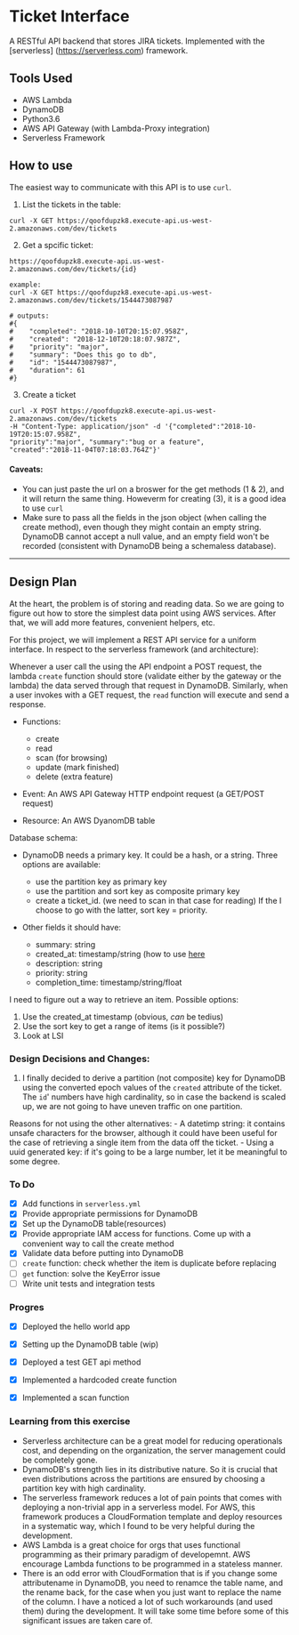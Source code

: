 # Ticket Interface
A RESTful API backend that stores JIRA tickets. Implemented with the 
[serverless] (https://serverless.com) framework. 

## Tools Used
- AWS Lambda 
- DynamoDB 
- Python3.6
- AWS API Gateway (with Lambda-Proxy integration)
- Serverless Framework

## How to use
The easiest way to communicate with this API is to use `curl`.
1. List the tickets in the table:
```
curl -X GET https://qoofdupzk8.execute-api.us-west-2.amazonaws.com/dev/tickets
```
2. Get a spcific ticket:
```
https://qoofdupzk8.execute-api.us-west-2.amazonaws.com/dev/tickets/{id}

example:
curl -X GET https://qoofdupzk8.execute-api.us-west-2.amazonaws.com/dev/tickets/1544473087987

# outputs:
#{
#    "completed": "2018-10-10T20:15:07.958Z", 
#    "created": "2018-12-10T20:18:07.987Z",
#    "priority": "major", 
#    "summary": "Does this go to db", 
#    "id": "1544473087987",
#    "duration": 61
#}
```

3. Create a ticket 
```
curl -X POST https://qoofdupzk8.execute-api.us-west-2.amazonaws.com/dev/tickets
-H "Content-Type: application/json" -d '{"completed":"2018-10-19T20:15:07.958Z",
"priority":"major", "summary":"bug or a feature",
"created":"2018-11-04T07:18:03.764Z"}' 

```

#### Caveats: 
* You can just paste the url on a broswer for the get methods (1 & 2), and it
will return the same thing. Howeverm for creating (3), it is a good idea to use
`curl`
* Make sure to pass all the fields in the json object (when calling the create
method), even though they might contain an empty string. DynamoDB cannot accept
a null value, and an empty field won't be recorded (consistent with DynamoDB
being a schemaless database).

---
## Design Plan
At the heart, the problem is of storing and reading data. So we are going to
figure out how to store the simplest data point using AWS services. After that,
we will add more features, convenient helpers, etc.

For this project, we will implement a REST API service for a uniform interface.
In respect to the serverless framework (and architecture):

Whenever a user call the using the API endpoint a POST request, the lambda
`create` function should store (validate either by the gateway or the lambda) the
data served through that request in DynamoDB. Similarly, when a user invokes
with a GET request, the `read` function will execute and send a response.

- Functions: 
    * create
    * read
    * scan (for browsing)
    * update (mark finished)
    * delete (extra feature)

- Event: An AWS API Gateway HTTP endpoint request (a GET/POST request)
- Resource: An AWS DyanomDB table

Database schema:
* DynamoDB needs a primary key. It could be a hash, or a string. 
Three options are available: 
    - use the partition key as primary key
    - use the partition and sort key as composite primary key
    - create a ticket_id. (we need to scan in that case for reading)
If the I choose to go with the latter, sort key = priority. 

* Other fields it should have: 
    - summary: string
    - created_at: timestamp/string (how to use
      [here](https://stackoverflow.com/questions/40561484/what-data-type-should-be-use-for-timestamp-in-dynamodb)
    - description: string
    - priority: string
    - completion_time: timestamp/string/float

I need to figure out a way to retrieve an item. Possible options:
1. Use the created_at timestamp (obvious, *can* be tedius)
2. Use the sort key to get a range of items (is it possible?)
3. Look at LSI

### Design Decisions and Changes:
1. I finally decided to derive a partition (not composite) key for DynamoDB
using the converted epoch values of the `created` attribute of the ticket. The
`id`' numbers have high cardinality, so in case the backend is scaled up, we are
not going to have uneven traffic on one partition.

Reasons for not using the other alternatives:
    - A datetimp string: it contains unsafe characters for the browser, although it
    could have been useful for the case of retrieving a single item from the data 
    off the ticket.
    - Using a uuid generated key: if it's going to be a large number, let it be
    meaningful to some degree.


### To Do
- [x] Add functions in `serverless.yml`
- [x] Provide appropriate permissions for DynamoDB
- [x] Set up the DynamoDB table(resources)
- [x] Provide appropriate IAM access for functions. Come up with a convenient
way to call the create method
- [x] Validate data before putting into DynamoDB
- [ ] `create` function: check whether the item is duplicate before replacing
- [ ] `get` function: solve the KeyError issue
- [ ] Write unit tests and integration tests

### Progres
- [x] Deployed the hello world app
- [x] Setting up the DynamoDB table (wip)
- [x] Deployed a test GET api method
- [x] Implemented a hardcoded create function
- [x] Implemented a scan function


### Learning from this exercise
- Serverless architecture can be a great model for reducing operationals cost,
and depending on the organization, the server management could be completely
gone.
- DynamoDB's strength lies in its distributive nature. So it is crucial that even
distributions across the partitions are ensured by choosing a partition key
with high cardinality.
- The serverless framework  reduces a lot of pain points
that comes with deploying a non-trivial app in a serverless model. For AWS,
this framework produces a CloudFormation template and deploy resources in a
systematic way, which I found to be very helpful during the development.
- AWS Lambda is a great choice for orgs that uses functional programming as
their primary paradigm of developemnt. AWS encourage Lambda functions 
to be programmed in a stateless manner.
- There is an odd error with CloudFormation that is if you change some
attributename in DynamoDB, you need to renamce the table name, and the rename
back, for the case when you just want to replace the name of the column. I have
a noticed a lot of such workarounds (and used them) during the development. It
will take some time before some of this significant issues are taken care of.
